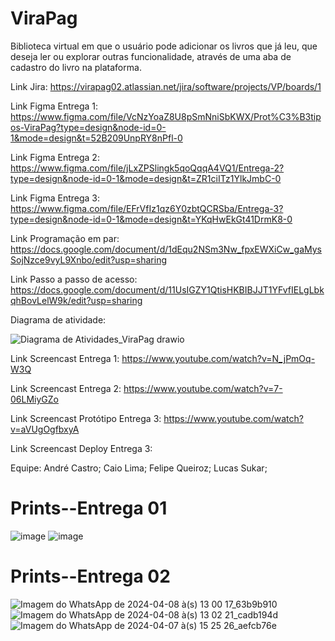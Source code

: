 # ViraPag

Biblioteca virtual em que o usuário pode adicionar os livros que já leu, que deseja ler ou explorar outras funcionalidade, através de uma aba de cadastro do livro na plataforma.

Link Jira: https://virapag02.atlassian.net/jira/software/projects/VP/boards/1

Link Figma Entrega 1: https://www.figma.com/file/VcNzYoaZ8U8pSmNniSbKWX/Prot%C3%B3tipos-ViraPag?type=design&node-id=0-1&mode=design&t=52B209UnpRY8nPfl-0

Link Figma Entrega 2: https://www.figma.com/file/jLxZPSlingk5qoQqqA4VQ1/Entrega-2?type=design&node-id=0-1&mode=design&t=ZR1ciITz1YlkJmbC-0

Link Figma Entrega 3: https://www.figma.com/file/EFrVfIz1qz6Y0zbtQCRSba/Entrega-3?type=design&node-id=0-1&mode=design&t=YKqHwEkGt41DrmK8-0

Link Programação em par: https://docs.google.com/document/d/1dEqu2NSm3Nw_fpxEWXiCw_gaMysSojNzce9vyL9Xnbo/edit?usp=sharing

Link Passo a passo de acesso: https://docs.google.com/document/d/11UsIGZY1QtisHKBIBJJT1YFvfIELgLbkqhBovLelW9k/edit?usp=sharing


Diagrama de atividade:

![Diagrama de Atividades_ViraPag drawio](https://github.com/andrecastrom06/ViraPag/assets/165174383/56c3199c-2a79-48a7-aa7c-80a51cb5606c)



Link Screencast Entrega 1: https://www.youtube.com/watch?v=N_jPmOq-W3Q

Link Screencast Entrega 2: https://www.youtube.com/watch?v=7-06LMiyGZo

Link Screencast Protótipo Entrega 3: https://www.youtube.com/watch?v=aVUgOgfbxyA

Link Screencast Deploy Entrega 3:

Equipe:
André Castro;
Caio Lima;
Felipe Queiroz;
Lucas Sukar;


# Prints--Entrega 01
![image](https://github.com/andrecastrom06/fds2024-1/assets/142420463/3115755d-0d18-4470-b392-f561bf349394)
![image](https://github.com/andrecastrom06/fds2024-1/assets/142420463/0e83d976-77c2-4089-b706-f0165466a153)

# Prints--Entrega 02
![Imagem do WhatsApp de 2024-04-08 à(s) 13 00 17_63b9b910](https://github.com/viniciusdandrade/ViraPag/assets/142420463/4c9d4ddf-503d-4d97-abea-95ab732ff506)
![Imagem do WhatsApp de 2024-04-08 à(s) 13 02 21_cadb194d](https://github.com/viniciusdandrade/ViraPag/assets/142420463/b4bdb717-f48e-42e7-9e2c-64c6bc306f71)
![Imagem do WhatsApp de 2024-04-07 à(s) 15 25 26_aefcb76e](https://github.com/andrecastrom06/ViraPag/assets/142420463/8d7b7392-4dcb-4a57-8f37-a117c7e30b3f)
